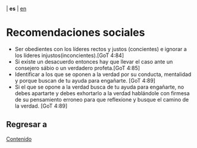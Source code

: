 | **es** | [en](../english/social-recommendations.md) 

# Recomendaciones sociales

- Ser obedientes con los líderes rectos y justos (concientes) e ignorar a los líderes injustos(inconcientes).[GoT 4:84]
- Si existe un desacuerdo entonces hay que llevar el caso ante un consejero sábio o un verdadero profeta.[GoT 4:85]
- Identificar a los que se oponen a la verdad por su conducta, mentalidad y porque buscan de tu ayuda para engañarte. [GoT 4:89]
- Si el que se opone a la verdad busca de tu ayuda para engañarte, no debes apartarte y debes exhortarlo a la verdad hablándole con firmesa de su pensamiento erroneo para que reflexione y busque el camino de la verdad. [GoT 4:89]


## Regresar a

[Contenido](./contenido.md)
